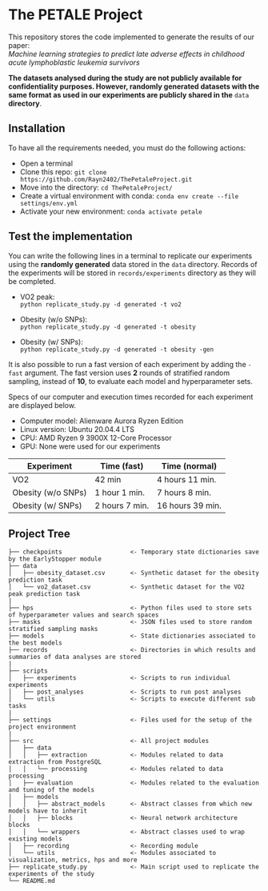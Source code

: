 # The PETALE Project
This repository stores the code implemented to generate the results of our paper:  
*Machine learning strategies to predict late adverse effects in childhood acute lymphoblastic leukemia survivors*

**The datasets analysed during the study are not publicly available for confidentiality purposes.
However, randomly generated datasets with the same format as used in our experiments are publicly
shared in the** ```data``` **directory**.

## Installation
To have all the requirements needed, you must do the following actions:
- Open a terminal
- Clone this repo: ```git clone https://github.com/Rayn2402/ThePetaleProject.git```
- Move into the directory: ```cd ThePetaleProject/```
- Create a virtual environment with conda: ```conda env create --file settings/env.yml```
- Activate your new environment: ```conda activate petale```
  
## Test the implementation
You can write the following lines in a terminal to replicate our experiments using the **randomly generated** data stored
in the ```data``` directory. Records of the experiments will be stored in ```records/experiments``` directory
as they will be completed.

- VO2 peak:  
```python replicate_study.py -d generated -t vo2```
  
- Obesity (w/o SNPs):  
```python replicate_study.py -d generated -t obesity```
  
- Obesity (w/ SNPs):  
```python replicate_study.py -d generated -t obesity -gen```
  
It is also possible to run a fast version of each experiment by adding the ```-fast``` argument.
The fast version uses **2** rounds of stratified random sampling, instead of **10**,
to evaluate each model and hyperparameter sets.

Specs of our computer and execution times recorded for each experiment
are displayed below.   

- Computer model:  Alienware Aurora Ryzen Edition
- Linux version: Ubuntu 20.04.4 LTS
- CPU: AMD Ryzen 9 3900X 12-Core Processor
- GPU: None were used for our experiments

| Experiment         | Time (fast)    | Time (normal)    |
|--------------------|----------------|------------------|
| VO2                | 42 min         | 4 hours 11 min.  |
| Obesity (w/o SNPs) | 1 hour 1 min.  | 7 hours 8 min.   |
| Obesity (w/ SNPs)  | 2 hours 7 min. | 16 hours 39 min. |


## Project Tree
```
├── checkpoints                   <- Temporary state dictionaries save by the EarlyStopper module
├── data
│   ├── obesity_dataset.csv       <- Synthetic dataset for the obesity prediction task
│   └── vo2_dataset.csv           <- Synthetic dataset for the VO2 peak prediction task
|
├── hps                           <- Python files used to store sets of hyperparameter values and search spaces
├── masks                         <- JSON files used to store random stratified sampling masks
├── models                        <- State dictionaries associated to the best models
├── records                       <- Directories in which results and summaries of data analyses are stored
|
├── scripts
│   ├── experiments               <- Scripts to run individual experiments
│   ├── post_analyses             <- Scripts to run post analyses
│   └── utils                     <- Scripts to execute different sub tasks
|
├── settings                      <- Files used for the setup of the project environment
|
├── src                           <- All project modules
│   ├── data
│   │   ├── extraction            <- Modules related to data extraction from PostgreSQL
│   │   └── processing            <- Modules related to data processing
│   ├── evaluation                <- Modules related to the evaluation and tuning of the models
│   ├── models
│   │   ├── abstract_models       <- Abstract classes from which new models have to inherit
│   │   ├── blocks                <- Neural network architecture blocks
│   │   └── wrappers              <- Abstract classes used to wrap existing models
│   ├── recording                 <- Recording module
│   └── utils                     <- Modules associated to visualization, metrics, hps and more
├── replicate_study.py            <- Main script used to replicate the experiments of the study
└── README.md
```